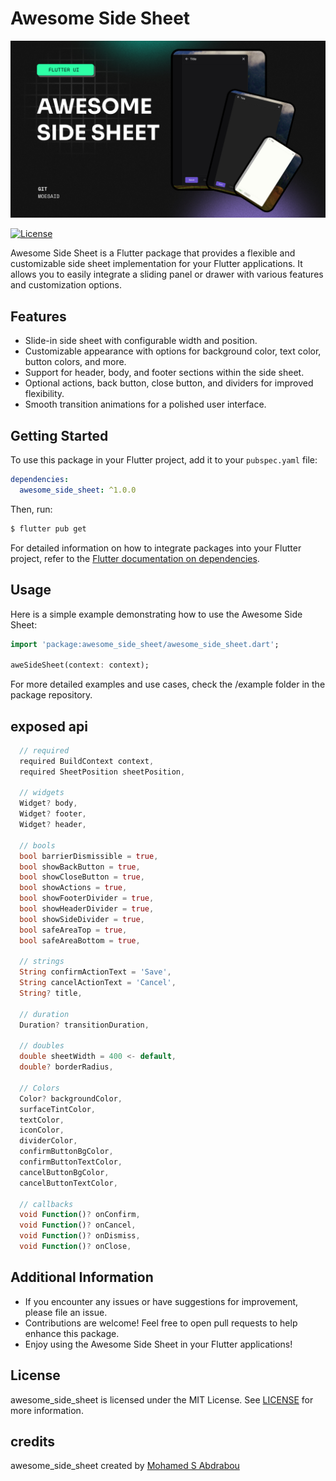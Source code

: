 # Awesome Side Sheet

![moesaid - mohamed s abdrabou - flutter awesome side sheet - sidesheet](https://raw.githubusercontent.com/moesaid/awesome_side_sheet/main/markting/Thumbnail.jpg?token=GHSAT0AAAAAACLXAO2WOK5QOGCVAM6SHKCCZMAS7HA)

[![License](https://img.shields.io/badge/license-MIT-blue.svg)](https://opensource.org/licenses/MIT)

Awesome Side Sheet is a Flutter package that provides a flexible and customizable side sheet implementation for your Flutter applications. It allows you to easily integrate a sliding panel or drawer with various features and customization options.

## Features

- Slide-in side sheet with configurable width and position.
- Customizable appearance with options for background color, text color, button colors, and more.
- Support for header, body, and footer sections within the side sheet.
- Optional actions, back button, close button, and dividers for improved flexibility.
- Smooth transition animations for a polished user interface.

## Getting Started

To use this package in your Flutter project, add it to your `pubspec.yaml` file:

```yaml
dependencies:
  awesome_side_sheet: ^1.0.0
```

Then, run:

```bash
$ flutter pub get
```

For detailed information on how to integrate packages into your Flutter project, refer to the [Flutter documentation on dependencies](https://flutter.dev/docs/development/packages-and-plugins/using-packages).

## Usage

Here is a simple example demonstrating how to use the Awesome Side Sheet:

```dart
import 'package:awesome_side_sheet/awesome_side_sheet.dart';

aweSideSheet(context: context);
```

For more detailed examples and use cases, check the /example folder in the package repository.

## exposed api

```dart
  // required
  required BuildContext context,
  required SheetPosition sheetPosition,

  // widgets
  Widget? body,
  Widget? footer,
  Widget? header,

  // bools
  bool barrierDismissible = true,
  bool showBackButton = true,
  bool showCloseButton = true,
  bool showActions = true,
  bool showFooterDivider = true,
  bool showHeaderDivider = true,
  bool showSideDivider = true,
  bool safeAreaTop = true,
  bool safeAreaBottom = true,

  // strings
  String confirmActionText = 'Save',
  String cancelActionText = 'Cancel',
  String? title,

  // duration
  Duration? transitionDuration,

  // doubles
  double sheetWidth = 400 <- default,
  double? borderRadius,

  // Colors
  Color? backgroundColor,
  surfaceTintColor,
  textColor,
  iconColor,
  dividerColor,
  confirmButtonBgColor,
  confirmButtonTextColor,
  cancelButtonBgColor,
  cancelButtonTextColor,

  // callbacks
  void Function()? onConfirm,
  void Function()? onCancel,
  void Function()? onDismiss,
  void Function()? onClose,
```

## Additional Information

- If you encounter any issues or have suggestions for improvement, please file an issue.
- Contributions are welcome! Feel free to open pull requests to help enhance this package.
- Enjoy using the Awesome Side Sheet in your Flutter applications!

## License

awesome_side_sheet is licensed under the MIT License. See [LICENSE](LICENSE) for more information.

## credits

awesome_side_sheet created by [Mohamed S Abdrabou](https://github.com/moesaid)
